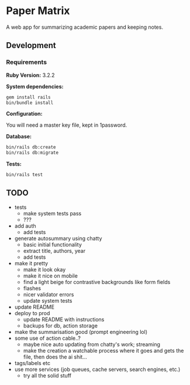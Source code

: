 # Paper Matrix

A web app for summarizing academic papers and keeping notes.

## Development

### Requirements

**Ruby Version:** 3.2.2

**System dependencies:**

```sh
gem install rails
bin/bundle install
```

**Configuration:**

You will need a master key file, kept in 1password.

**Database:**

```sh
bin/rails db:create
bin/rails db:migrate
```

**Tests:**

```sh
bin/rails test
```

## TODO

- tests
    - make system tests pass
    - ???
- add auth
    - add tests
- generate autosummary using chatty
    - basic initial functionality
    - extract title, authors, year
    - add tests
- make it pretty
    - make it look okay
    - make it nice on mobile
    - find a light beige for contrastive backgrounds like form fields
    - flashes
    - nicer validator errors
    - update system tests
- update README
- deploy to prod
    - update README with instructions
    - backups for db, action storage
- make the summarisation good (prompt engineering lol)
- some use of action cable..?
    - maybe nice auto updating from chatty's work; streaming
    - make the creation a watchable process where it goes and gets the file, then does the ai shit...
- tags/labels etc
- use more services (job queues, cache servers, search engines, etc.)
    - try all the solid stuff
